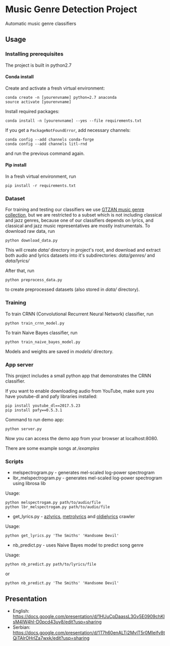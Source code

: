 # Music Genre Detection Project

Automatic music genre classifiers

## Usage

### Installing prerequisites

The project is built in python2.7

#### Conda install

Create and activate a fresh virtual environment:

```shell
conda create -n [yourenvname] python=2.7 anaconda
source activate [yourenvname] 
```

Install required packages:

```shell
conda install -n [yourenvname] --yes --file requirements.txt
```

If you get a `PackageNotFoundError`, add necessary channels:

```shell
conda config --add channels conda-forge
conda config --add channels litl-rnd
```

and run the previous command again.

#### Pip install

In a fresh virtual environment, run

```shell
pip install -r requirements.txt
```

### Dataset

For training and testing our classifiers we use [GTZAN music genre collection](http://marsyasweb.appspot.com/download/data_sets/), 
but we are restricted
to a subset which is not including classical and jazz genres, because one of our classifiers
depends on lyrics, and classical and jazz music representatives are mostly instrumentals.
To download raw data, run

```shell
python download_data.py
```

This will create _data/_ directory in project's root, and download and extract both audio and lyrics datasets
into it's subdirectories: _data/genres/_ and _data/lyrics/_

After that, run 

```shell
python preprocess_data.py
```

to create preprocessed datasets (also stored in _data/_ directory).

### Training

To train CRNN (Convolutional Recurrent Neural Network) classifier, run

```shell
python train_crnn_model.py
```

To train Naive Bayes classifier, run

```shell
python train_naive_bayes_model.py
```

Models and weights are saved in _models/_ directory.

### App server

This project includes a small python app that demonstrates the CRNN classifier.

If you want to enable downloading audio from YouTube, make sure you have youtube-dl and pafy libraries installed:

```shell
pip install youtube_dl==2017.5.23
pip install pafy==0.5.3.1
``` 

Command to run demo app:

```shell
python server.py
```

Now you can access the demo app from your browser at localhost:8080.

There are some example songs at _/examples_

### Scripts

  * melspectrogram.py - generates mel-scaled log-power spectrogram
  * lbr_melspectrogram.py - generates mel-scaled log-power spectrogram using librosa lib

   Usage:
  ```shell
  python melspectrogam.py path/to/audio/file
  python lbr_melspectrogam.py path/to/audio/file
  ```

  * get_lyrics.py - [azlyrics](http://azlyrics.com/lyrics), [metrolyrics](http://www.metrolyrics.com) and [oldielyrics](http://www.oldielyrics.com) crawler

  Usage:
  ```shell
  python get_lyrics.py 'The Smiths' 'Handsome Devil'  
  ```

  * nb_predict.py - uses Naive Bayes model to predict song genre

  Usage:
  ```shell
  python nb_predict.py path/to/lyrics/file 
  ```

  or

  ```shell
  python nb_predict.py 'The Smiths' 'Handsome Devil'  
  ```

## Presentation
  * English: https://docs.google.com/presentation/d/1HUuCpDaassL3Gv5E0909chKlsM4lW4hI-D0pcd43uy8/edit?usp=sharing
  * Serbian: https://docs.google.com/presentation/d/1T7h60enALTi2MvlT5r0MIeifv8tQiTAlrOHrlZa7wxk/edit?usp=sharing
